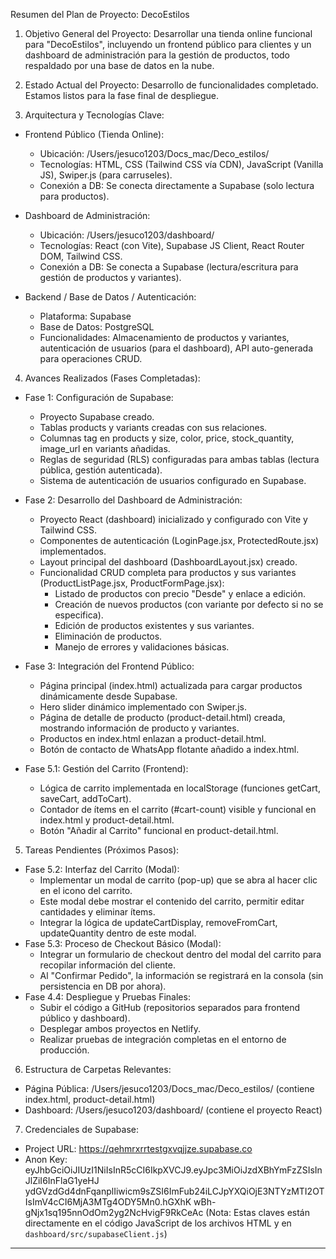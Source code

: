 Resumen del Plan de Proyecto: DecoEstilos

  1. Objetivo General del Proyecto:
  Desarrollar una tienda online funcional para "DecoEstilos", incluyendo un frontend público
  para clientes y un dashboard de administración para la gestión de productos, todo
  respaldado por una base de datos en la nube.

  2. Estado Actual del Proyecto:
  Desarrollo de funcionalidades completado. Estamos listos para la fase final de despliegue.

  3. Arquitectura y Tecnologías Clave:

   * Frontend Público (Tienda Online):
       * Ubicación: /Users/jesuco1203/Docs_mac/Deco_estilos/
       * Tecnologías: HTML, CSS (Tailwind CSS vía CDN), JavaScript (Vanilla JS), Swiper.js
         (para carruseles).
       * Conexión a DB: Se conecta directamente a Supabase (solo lectura para productos).

   * Dashboard de Administración:
       * Ubicación: /Users/jesuco1203/dashboard/
       * Tecnologías: React (con Vite), Supabase JS Client, React Router DOM, Tailwind CSS.
       * Conexión a DB: Se conecta a Supabase (lectura/escritura para gestión de productos y
         variantes).

   * Backend / Base de Datos / Autenticación:
       * Plataforma: Supabase
       * Base de Datos: PostgreSQL
       * Funcionalidades: Almacenamiento de productos y variantes, autenticación de usuarios
         (para el dashboard), API auto-generada para operaciones CRUD.

  4. Avances Realizados (Fases Completadas):

   * Fase 1: Configuración de Supabase:
       * Proyecto Supabase creado.
       * Tablas products y variants creadas con sus relaciones.
       * Columnas tag en products y size, color, price, stock_quantity, image_url en variants
         añadidas.
       * Reglas de seguridad (RLS) configuradas para ambas tablas (lectura pública, gestión
         autenticada).
       * Sistema de autenticación de usuarios configurado en Supabase.

   * Fase 2: Desarrollo del Dashboard de Administración:
       * Proyecto React (dashboard) inicializado y configurado con Vite y Tailwind CSS.
       * Componentes de autenticación (LoginPage.jsx, ProtectedRoute.jsx) implementados.
       * Layout principal del dashboard (DashboardLayout.jsx) creado.
       * Funcionalidad CRUD completa para productos y sus variantes (ProductListPage.jsx,
         ProductFormPage.jsx):
           * Listado de productos con precio "Desde" y enlace a edición.
           * Creación de nuevos productos (con variante por defecto si no se especifica).
           * Edición de productos existentes y sus variantes.
           * Eliminación de productos.
           * Manejo de errores y validaciones básicas.

   * Fase 3: Integración del Frontend Público:
       * Página principal (index.html) actualizada para cargar productos dinámicamente desde
         Supabase.
       * Hero slider dinámico implementado con Swiper.js.
       * Página de detalle de producto (product-detail.html) creada, mostrando información de
         producto y variantes.
       * Productos en index.html enlazan a product-detail.html.
       * Botón de contacto de WhatsApp flotante añadido a index.html.

   * Fase 5.1: Gestión del Carrito (Frontend):
       * Lógica de carrito implementada en localStorage (funciones getCart, saveCart,
         addToCart).
       * Contador de ítems en el carrito (#cart-count) visible y funcional en index.html y
         product-detail.html.
       * Botón "Añadir al Carrito" funcional en product-detail.html.

  5. Tareas Pendientes (Próximos Pasos):

   * Fase 5.2: Interfaz del Carrito (Modal):
       * Implementar un modal de carrito (pop-up) que se abra al hacer clic en el icono del
         carrito.
       * Este modal debe mostrar el contenido del carrito, permitir editar cantidades y
         eliminar ítems.
       * Integrar la lógica de updateCartDisplay, removeFromCart, updateQuantity dentro de este
         modal.
   * Fase 5.3: Proceso de Checkout Básico (Modal):
       * Integrar un formulario de checkout dentro del modal del carrito para recopilar
         información del cliente.
       * Al "Confirmar Pedido", la información se registrará en la consola (sin persistencia en
         DB por ahora).
   * Fase 4.4: Despliegue y Pruebas Finales:
       * Subir el código a GitHub (repositorios separados para frontend público y dashboard).
       * Desplegar ambos proyectos en Netlify.
       * Realizar pruebas de integración completas en el entorno de producción.

  6. Estructura de Carpetas Relevantes:

   * Página Pública: /Users/jesuco1203/Docs_mac/Deco_estilos/ (contiene index.html,
     product-detail.html)
   * Dashboard: /Users/jesuco1203/dashboard/ (contiene el proyecto React)

  7. Credenciales de Supabase:

   * Project URL: https://qehmrxrrtestgxvqjjze.supabase.co
   * Anon Key: eyJhbGciOiJIUzI1NiIsInR5cCI6IkpXVCJ9.eyJpc3MiOiJzdXBhYmFzZSIsInJlZiI6InFlaG1yeHJ
     ydGVzdGd4dnFqanplIiwicm9sZSI6ImFub24iLCJpYXQiOjE3NTYzMTI2OTIsImV4cCI6MjA3MTg4ODY5Mn0.hGXhK
     wBh-gNjx1sq195nnOdOm2yg2NcHvigF9RkCeAc
      (Nota: Estas claves están directamente en el código JavaScript de los archivos HTML y en 
  `dashboard/src/supabaseClient.js`)

  ---